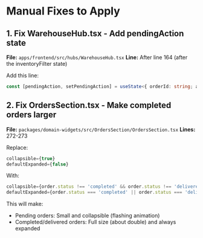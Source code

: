 # Manual Fixes to Apply

## 1. Fix WarehouseHub.tsx - Add pendingAction state

**File:** `apps/frontend/src/hubs/WarehouseHub.tsx`
**Line:** After line 164 (after the inventoryFilter state)

Add this line:
```typescript
const [pendingAction, setPendingAction] = useState<{ orderId: string; action: OrderActionType } | null>(null);
```

## 2. Fix OrdersSection.tsx - Make completed orders larger

**File:** `packages/domain-widgets/src/OrdersSection/OrdersSection.tsx`
**Lines:** 272-273

Replace:
```typescript
collapsible={true}
defaultExpanded={false}
```

With:
```typescript
collapsible={order.status !== 'completed' && order.status !== 'delivered' && order.status !== 'cancelled' && order.status !== 'rejected'}
defaultExpanded={order.status === 'completed' || order.status === 'delivered'}
```

This will make:
- Pending orders: Small and collapsible (flashing animation)
- Completed/delivered orders: Full size (about double) and always expanded